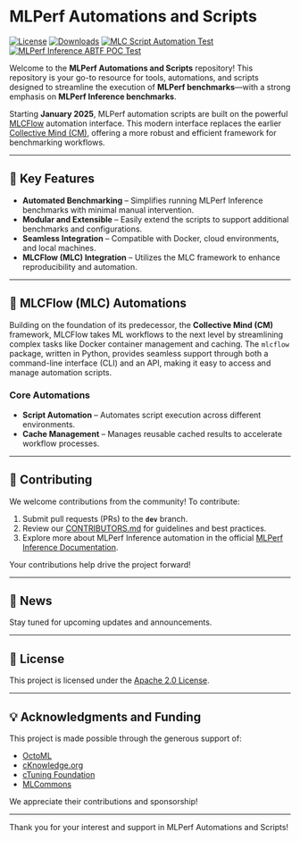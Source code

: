 # MLPerf Automations and Scripts

[![License](https://img.shields.io/badge/License-Apache%202.0-green)](LICENSE.md)
[![Downloads](https://static.pepy.tech/badge/mlcflow)](https://pepy.tech/project/mlcflow)
[![MLC Script Automation Test](https://github.com/mlcommons/mlperf-automations/actions/workflows/test-mlc-script-features.yml/badge.svg)](https://github.com/mlcommons/mlperf-automations/actions/workflows/test-mlc-script-features.yml)
[![MLPerf Inference ABTF POC Test](https://github.com/mlcommons/mlperf-automations/actions/workflows/test-mlperf-inference-abtf-poc.yml/badge.svg)](https://github.com/mlcommons/mlperf-automations/actions/workflows/test-mlperf-inference-abtf-poc.yml)


Welcome to the **MLPerf Automations and Scripts** repository! This repository is your go-to resource for tools, automations, and scripts designed to streamline the execution of **MLPerf benchmarks**—with a strong emphasis on **MLPerf Inference benchmarks**.

Starting **January 2025**, MLPerf automation scripts are built on the powerful [MLCFlow](https://github.com/mlcommons/mlcflow) automation interface. This modern interface replaces the earlier [Collective Mind (CM)](https://github.com/mlcommons/ck/tree/master/cm), offering a more robust and efficient framework for benchmarking workflows.


---

## 🚀 Key Features
- **Automated Benchmarking** – Simplifies running MLPerf Inference benchmarks with minimal manual intervention.
- **Modular and Extensible** – Easily extend the scripts to support additional benchmarks and configurations.
- **Seamless Integration** – Compatible with Docker, cloud environments, and local machines.
- **MLCFlow (MLC) Integration** – Utilizes the MLC framework to enhance reproducibility and automation.

---

## 🧰 MLCFlow (MLC) Automations

Building on the foundation of its predecessor, the **Collective Mind (CM)** framework, MLCFlow takes ML workflows to the next level by streamlining complex tasks like Docker container management and caching. The `mlcflow` package, written in Python, provides seamless support through both a command-line interface (CLI) and an API, making it easy to access and manage automation scripts.

### Core Automations
- **Script Automation** – Automates script execution across different environments.
- **Cache Management** – Manages reusable cached results to accelerate workflow processes.


---

## 🤝 Contributing
We welcome contributions from the community! To contribute:
1. Submit pull requests (PRs) to the **`dev`** branch.
2. Review our [CONTRIBUTORS.md](here) for guidelines and best practices.
3. Explore more about MLPerf Inference automation in the official [MLPerf Inference Documentation](https://docs.mlcommons.org/inference/).

Your contributions help drive the project forward!

---

## 📰 News
Stay tuned for upcoming updates and announcements.

---

## 📄 License
This project is licensed under the [Apache 2.0 License](LICENSE.md).

---

## 💡 Acknowledgments and Funding
This project is made possible through the generous support of:
- [OctoML](https://octoml.ai)
- [cKnowledge.org](https://cKnowledge.org)
- [cTuning Foundation](https://cTuning.org)
- [MLCommons](https://mlcommons.org)

We appreciate their contributions and sponsorship!

---

Thank you for your interest and support in MLPerf Automations and Scripts!
